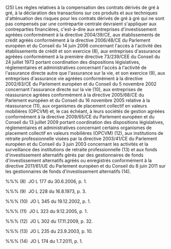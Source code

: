 (25) Les règles relatives à la compensation des contrats dérivés de gré à gré, à la déclaration des transactions sur ces produits et aux techniques d'atténuation des risques pour les contrats dérivés de gré à gré qui ne sont pas compensés par une contrepartie centrale devraient s'appliquer aux contreparties financières, c'est-à-dire aux entreprises d'investissement agréées conformément à la directive 2004/39/CE, aux établissements de crédit agréés conformément à la directive 2006/48/CE du Parlement européen et du Conseil du 14 juin 2006 concernant l'accès à l'activité des établissements de crédit et son exercice (8), aux entreprises d'assurance agréées conformément à la première directive 73/239/CEE du Conseil du 24 juillet 1973 portant coordination des dispositions législatives, réglementaires et administratives concernant l'accès à l'activité de l'assurance directe autre que l'assurance sur la vie, et son exercice (9), aux entreprises d'assurance vie agréées conformément à la directive 2002/83/CE du Parlement européen et du Conseil du 5 novembre 2002 concernant l'assurance directe sur la vie (10), aux entreprises de réassurance agréées conformément à la directive 2005/68/CE du Parlement européen et du Conseil du 16 novembre 2005 relative à la réassurance (11), aux organismes de placement collectif en valeurs mobilières (OPCVM) et, le cas échéant, à leurs sociétés de gestion agréées conformément à la directive 2009/65/CE du Parlement européen et du Conseil du 13 juillet 2009 portant coordination des dispositions législatives, réglementaires et administratives concernant certains organismes de placement collectif en valeurs mobilières (OPCVM) (12), aux institutions de retraite professionnelle visées par la directive 2003/41/CE du Parlement européen et du Conseil du 3 juin 2003 concernant les activités et la surveillance des institutions de retraite professionnelle (13) et aux fonds d'investissement alternatifs gérés par des gestionnaires de fonds d'investissement alternatifs agréés ou enregistrés conformément à la directive 2011/61/UE du Parlement européen et du Conseil du 8 juin 2011 sur les gestionnaires de fonds d'investissement alternatifs (14).

%%% (8)  JO L 177 du 30.6.2006, p. 1.

%%% (9)  JO L 228 du 16.8.1973, p. 3.

%%% (10)  JO L 345 du 19.12.2002, p. 1.

%%% (11)  JO L 323 du 9.12.2005, p. 1.

%%% (12)  JO L 302 du 17.11.2009, p. 32.

%%% (13)  JO L 235 du 23.9.2003, p. 10.

%%% (14)  JO L 174 du 1.7.2011, p. 1.